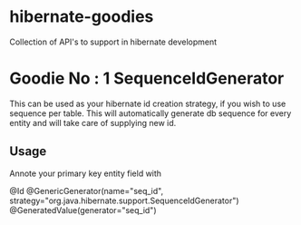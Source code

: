 hibernate-goodies
=================

Collection of API's to support in hibernate development

Goodie No : 1 SequenceIdGenerator
=================================

This can be used as your hibernate id creation strategy, if you wish to use sequence per table. This will automatically generate db sequence for every entity and will take care of supplying new id.

Usage
-----
 Annote your primary key entity field with
  
  @Id
  @GenericGenerator(name="seq_id", strategy="org.java.hibernate.support.SequenceIdGenerator")
  @GeneratedValue(generator="seq_id")
	
